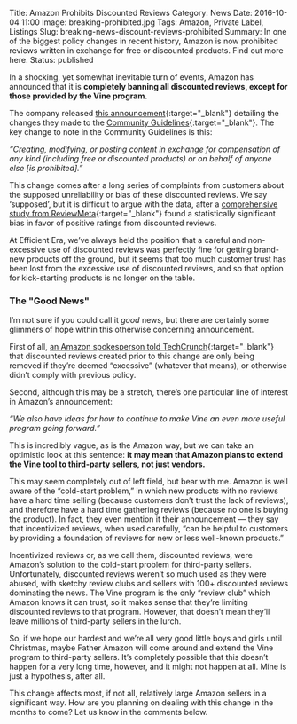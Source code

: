 Title: Amazon Prohibits Discounted Reviews
Category: News
Date: 2016-10-04 11:00
Image: breaking-prohibited.jpg
Tags: Amazon, Private Label, Listings
Slug: breaking-news-discount-reviews-prohibited
Summary: In one of the biggest policy changes in recent history, Amazon is now prohibited reviews written in exchange for free or discounted products. Find out more here.
Status: published

In a shocking, yet somewhat inevitable turn of events, Amazon has announced that it is **completely banning all discounted reviews, except for those provided by the Vine program.**

The company released [this announcement](https://www.amazon.com/p/feature/abpto3jt7fhb5oc){:target="_blank"} detailing the changes they made to the [Community Guidelines](https://www.amazon.com/gp/help/customer/display.html?nodeId=14279631){:target="_blank"}. The key change to note in the Community Guidelines is this:

*“Creating, modifying, or posting content in exchange for compensation of any kind (including free or discounted products) or on behalf of anyone else [is prohibited].”*

This change comes after a long series of complaints from customers about the supposed unreliability or bias of these discounted reviews. We say ‘supposed’, but it is difficult to argue with the data, after a [comprehensive study from ReviewMeta](http://reviewmeta.com/blog/analysis-of-7-million-amazon-reviews-customers-who-receive-free-or-discounted-item-much-more-likely-to-write-positive-review/){:target="_blank"} found a statistically significant bias in favor of positive ratings from discounted reviews. 

At Efficient Era, we’ve always held the position that a careful and non-excessive use of discounted reviews was perfectly fine for getting brand-new products off the ground, but it seems that too much customer trust has been lost from the excessive use of discounted reviews, and so that option for kick-starting products is no longer on the table.

### The "Good News"

I’m not sure if you could call it *good* news, but there are certainly some glimmers of hope within this otherwise concerning announcement. 

First of all, [an Amazon spokesperson told TechCrunch](https://techcrunch.com/2016/10/03/amazon-bans-incentivized-reviews-tied-to-free-or-discounted-products/){:target="_blank"} that discounted reviews created prior to this change are only being removed if they’re deemed “excessive” (whatever that means), or otherwise didn’t comply with previous policy. 

Second, although this may be a stretch, there’s one particular line of interest in Amazon’s announcement: 

*“We also have ideas for how to continue to make Vine an even more useful program going forward.”*

This is incredibly vague, as is the Amazon way, but we can take an optimistic look at this sentence: **it may mean that Amazon plans to extend the Vine tool to third-party sellers, not just vendors.** 

This may seem completely out of left field, but bear with me. Amazon is well aware of the “cold-start problem,” in which new products with no reviews have a hard time selling (because customers don’t trust the lack of reviews), and therefore have a hard time gathering reviews (because no one is buying the product). In fact, they even mention it their announcement — they say that incentivized reviews, when used carefully, “can be helpful to customers by providing a foundation of reviews for new or less well-known products.”

Incentivized reviews or, as we call them, discounted reviews, were Amazon’s solution to the cold-start problem for third-party sellers. Unfortunately, discounted reviews weren’t so much used as they were abused, with sketchy review clubs and sellers with 100+ discounted reviews dominating the news. The Vine program is the only “review club” which Amazon knows it can trust, so it makes sense that they’re limiting discounted reviews to that program. However, that doesn’t mean they’ll leave millions of third-party sellers in the lurch. 

So, if we hope our hardest and we’re all very good little boys and girls until Christmas, maybe Father Amazon will come around and extend the Vine program to third-party sellers. It’s completely possible that this doesn’t happen for a very long time, however, and it might not happen at all. Mine is just a hypothesis, after all. 

This change affects most, if not all, relatively large Amazon sellers in a significant way. How are you planning on dealing with this change in the months to come? Let us know in the comments below.
